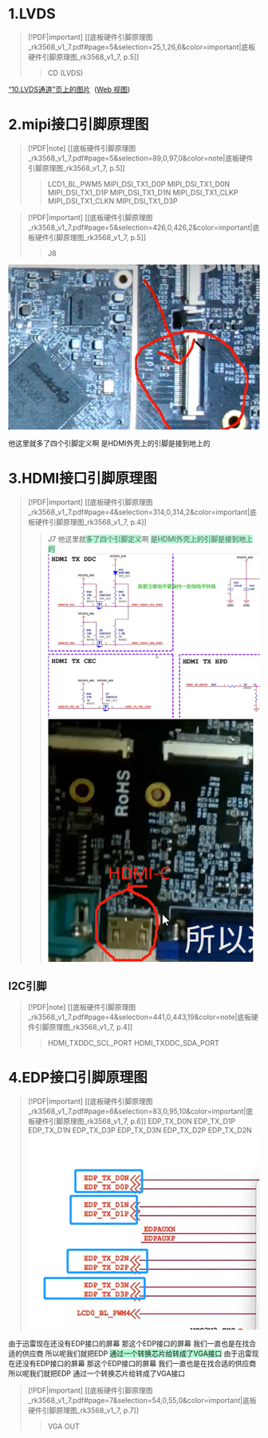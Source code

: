 
# 1.LVDS
> [!PDF|important] [[底板硬件引脚原理图_rk3568_v1_7.pdf#page=5&selection=25,1,26,6&color=important|底板硬件引脚原理图_rk3568_v1_7, p.5]]
> > CD (LVDS)
> 
> 

[“10.LVDS通道”页上的图片](onenote:https://d.docs.live.net/52D4B76BB0FFCF51/Documents/\(RK3568\)Linux驱动开发/第二十六期_LCD.one#10.LVDS通道&section-id={941C41F9-0C10-42B9-BBD5-4E4ABC5B7873}&page-id={50A5300A-D04F-4B41-B7DE-1CFC54BF7299}&object-id={DB8F9BA9-89FE-0855-251B-6BB90865E4A8}&46)  ([Web 视图](https://onedrive.live.com/view.aspx?resid=52D4B76BB0FFCF51%21se8c325913f784bf694d429e5ee2ab2be&id=documents&wd=target%28%E7%AC%AC%E4%BA%8C%E5%8D%81%E5%85%AD%E6%9C%9F_LCD.one%7C941C41F9-0C10-42B9-BBD5-4E4ABC5B7873%2F10.LVDS%E9%80%9A%E9%81%93%7C50A5300A-D04F-4B41-B7DE-1CFC54BF7299%2F%29))


# 2.mipi接口引脚原理图

> [!PDF|note] [[底板硬件引脚原理图_rk3568_v1_7.pdf#page=5&selection=89,0,97,0&color=note|底板硬件引脚原理图_rk3568_v1_7, p.5]]
> > LCD1_BL_PWM5 MIPI_DSI_TX1_D0P MIPI_DSI_TX1_D0N MIPI_DSI_TX1_D1P MIPI_DSI_TX1_D1N MIPI_DSI_TX1_CLKP MIPI_DSI_TX1_CLKN MIPI_DSI_TX1_D3P
> 
> 



> [!PDF|important] [[底板硬件引脚原理图_rk3568_v1_7.pdf#page=5&selection=426,0,426,2&color=important|底板硬件引脚原理图_rk3568_v1_7, p.5]]
> > J8
> 
> 
![Pasted image 20250322002625.png](../媒体库/图片库/Pasted%20image%2020250322002625.png)

他这里就多了四个引脚定义啊
是HDMI外壳上的引脚是接到地上的


# 3.HDMI接口引脚原理图

> [!PDF|important] [[底板硬件引脚原理图_rk3568_v1_7.pdf#page=4&selection=314,0,314,2&color=important|底板硬件引脚原理图_rk3568_v1_7, p.4]]
> > J7
> 他这里就<span style="background:#affad1">多了四个引脚定义</span>啊
> <span style="background:#affad1">是HDMI外壳上的引脚是接到地上的</span>
> ![Pasted image 20250323133333](<../媒体库/图片库/Pasted image 20250323133333.png>)
> ![Pasted image 20250323133602](<../媒体库/图片库/Pasted image 20250323133602.png>)

## I2C引脚
> [!PDF|note] [[底板硬件引脚原理图_rk3568_v1_7.pdf#page=4&selection=441,0,443,19&color=note|底板硬件引脚原理图_rk3568_v1_7, p.4]]
> > HDMI_TXDDC_SCL_PORT HDMI_TXDDC_SDA_PORT
> 
> 



# 4.EDP接口引脚原理图


> [!PDF|important] [[底板硬件引脚原理图_rk3568_v1_7.pdf#page=6&selection=83,0,95,10&color=important|底板硬件引脚原理图_rk3568_v1_7, p.6]]
> EDP_TX_D0N EDP_TX_D1P EDP_TX_D1N EDP_TX_D3P EDP_TX_D3N EDP_TX_D2P EDP_TX_D2N
> ![Pasted image 20250323230840](<../媒体库/图片库/Pasted image 20250323230840.png>)

由于迅雷现在还没有EDP接口的屏幕
那这个EDP接口的屏幕
我们一直也是在找合适的供应商
所以呢我们就把EDP
<span style="background:#affad1">通过一个转换芯片给转成了VGA接口</span>
由于迅雷现在还没有EDP接口的屏幕
那这个EDP接口的屏幕
我们一直也是在找合适的供应商
所以呢我们就把EDP
通过一个转换芯片给转成了VGA接口

> [!PDF|important] [[底板硬件引脚原理图_rk3568_v1_7.pdf#page=7&selection=54,0,55,0&color=important|底板硬件引脚原理图_rk3568_v1_7, p.7]]
> > VGA OUT
> 
> 




















